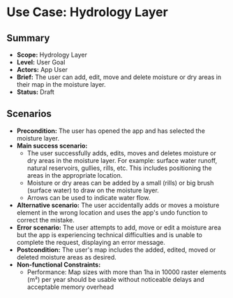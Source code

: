 # Use Case: Hydrology Layer

## Summary

- **Scope:** Hydrology Layer
- **Level:** User Goal
- **Actors:** App User
- **Brief:** The user can add, edit, move and delete moisture or dry areas in their map in the moisture layer.
- **Status:** Draft

## Scenarios

- **Precondition:**
  The user has opened the app and has selected the moisture layer.
- **Main success scenario:**
  - The user successfully adds, edits, moves and deletes moisture or dry areas in the moisture layer.
    For example: surface water runoff, natural reservoirs, gullies, rills, etc.
    This includes positioning the areas in the appropriate location.
  - Moisture or dry areas can be added by a small (rills) or big brush (surface water) to draw on the moisture layer.
  - Arrows can be used to indicate water flow.
- **Alternative scenario:**
  The user accidentally adds or moves a moisture element in the wrong location and uses the app's undo function to correct the mistake.
- **Error scenario:**
  The user attempts to add, move or edit a moisture area but the app is experiencing technical difficulties and is unable to complete the request, displaying an error message.
- **Postcondition:**
  The user's map includes the added, edited, moved or deleted moisture areas as desired.
- **Non-functional Constraints:**
    - Performance: Map sizes with more than 1ha in 10000 raster elements (m²) per year should be usable without noticeable delays and acceptable memory overhead
